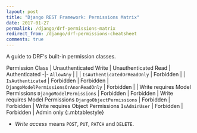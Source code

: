 ```yaml
---
layout: post
title: "Django REST Framework: Permissions Matrix"
date: 2017-01-27
permalink: /django/drf-permissions-matrix
redirect_from: /django/drf-permissions-cheatsheet
comments: true
---
```

A guide to DRF's built-in permission classes.

Permission Class                        | Unauthenticated Write | Unauthenticated Read | Authenticated
-|-
`AllowAny`                              |           |           |
`IsAuthenticatedOrReadOnly`             | Forbidden |           |
`IsAuthenticated`                       | Forbidden | Forbidden |
`DjangoModelPermissionsOrAnonReadOnly`  | Forbidden |           | Write requires Model Permissions
`DjangoModelPermissions`                | Forbidden | Forbidden | Write requires Model Permissions
`DjangoObjectPermissions`               | Forbidden | Forbidden | Write requires Object Permissions
`IsAdminUser`                           | Forbidden | Forbidden | Admin only
{:.mbtablestyle}

- *Write access* means `POST`, `PUT`, `PATCH` and `DELETE`.

